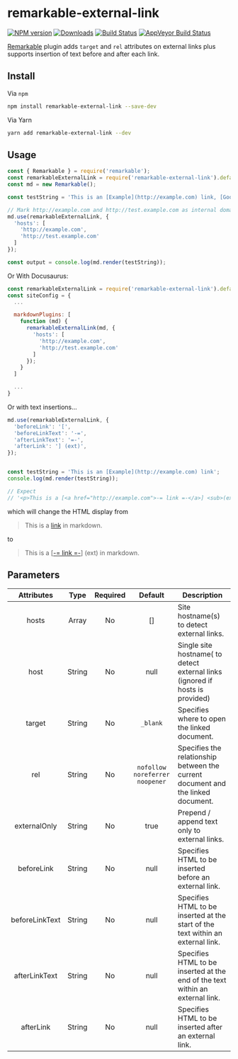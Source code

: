 # remarkable-external-link

[![NPM version][npm-image]][npm-url]
[![Downloads][downloads-image]][npm-url]
[![Build Status][travis-image]][travis-url]
[![AppVeyor Build Status][appveyor-image]][appveyor-url]

[Remarkable](https://www.npmjs.com/package/remarkable) plugin adds `target` and `rel` attributes on external links plus supports insertion of text before and after each link.

## Install

Via `npm`

```bash
npm install remarkable-external-link --save-dev
```

Via Yarn

```bash
yarn add remarkable-external-link --dev
```

## Usage

```javascript
const { Remarkable } = require('remarkable');
const remarkableExternalLink = require('remarkable-external-link').default;
const md = new Remarkable();

const testString = 'This is an [Example](http://example.com) link, [Google](https://google.com) link, [Facebook](https://facebook.com) link, [Test Example](http://test.example.com/) link, [Test2 Example](http://test2.example.com/) link and [Relative](/docs/concept/) link.';

// Mark http://example.com and http://test.example.com as internal domain.
md.use(remarkableExternalLink, {
  'hosts': [
    'http://example.com',
    'http://test.example.com'
  ]
});

const output = console.log(md.render(testString));
```

Or With Docusaurus:

```javascript
const remarkableExternalLink = require('remarkable-external-link').default;
const siteConfig = {
  ...

  markdownPlugins: [
    function (md) {
      remarkableExternalLink(md, {
        'hosts': [
          'http://example.com',
          'http://test.example.com'
        ]
      });
    }
  ]

  ...
}
```

Or with text insertions...

```javascript
md.use(remarkableExternalLink, {
  'beforeLink': '[',
  'beforeLinkText': '-=',
  'afterLinkText': '=-',
  'afterLink': '] (ext)',
});


const testString = 'This is an [Example](http://example.com) link';
console.log(md.render(testString));

// Expect
// '<p>This is a [<a href="http://example.com">-= link =-</a>] <sub>(ext)</sub> in markdown.</p>\n'
```

which will change the HTML display from

> <p>This is a <a href="http://example.com">link</a> in markdown.</p>

to

> <p>This is a [<a href="http://example.com">-= link =-</a>] (ext) in markdown.</p>



## Parameters

|   Attributes   |  Type  | Required |             Default            | Description                                                                      |
|:--------------:|:------:|:--------:|:------------------------------:|----------------------------------------------------------------------------------|
|     hosts      |  Array |    No    |              []                | Site hostname(s) to detect external links.                                       |
|     host       | String |    No    |              null              | Single site hostname( to detect external links (ignored if hosts is provided)    |
|    target      | String |    No    |            `_blank`            | Specifies where to open the linked document.                                     |
|      rel       | String |    No    | `nofollow noreferrer noopener` | Specifies the relationship between the current document and the linked document. |
| externalOnly   | String |    No    |              true              | Prepend / append text only to external links.                                    |
|   beforeLink   | String |    No    |              null              | Specifies HTML to be inserted before an external link.                           |
| beforeLinkText | String |    No    |              null              | Specifies HTML to be inserted at the start of the text within an external link.  |
| afterLinkText  | String |    No    |              null              | Specifies HTML to be inserted at the end of the text within an external link.    |
|    afterLink   | String |    No    |              null              | Specifies HTML to be inserted after an external link.                            |

[npm-image]: https://img.shields.io/npm/v/remarkable-external-link.svg
[npm-url]: https://www.npmjs.com/package/remarkable-external-link
[downloads-image]: https://img.shields.io/npm/dm/remarkable-external-link.svg

[travis-image]: https://travis-ci.org/samiahmedsiddiqui/remarkable-external-link.svg?branch=master
[travis-url]: https://travis-ci.org/github/samiahmedsiddiqui/remarkable-external-link

[appveyor-url]: https://ci.appveyor.com/project/samiahmedsiddiqui/remarkable-external-link
[appveyor-image]: https://img.shields.io/appveyor/ci/samiahmedsiddiqui/remarkable-external-link.svg?label=appveyor
